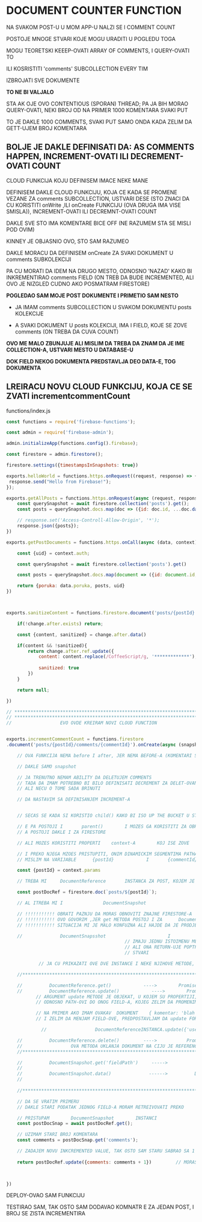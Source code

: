 # DOCUMENT COUNTER FUNCTION

NA SVAKOM POST-U U MOM APP-U NALZI SE I COMMENT COUNT

POSTOJE MNOGE STVARI KOJE MOGU URADITI U POGLEDU TOGA

MOGU TEORETSKI KEEEP-OVATI ARRAY OF COMMENTS, I QUERY-OVATI TO

ILI KOSRISTITI 'comments' SUBCOLLECTION EVERY TIM

IZBROJATI SVE DOKUMENTE

**TO NE BI VALJALO**

STA AK OJE OVO CONTENTIOUS (SPORAN) THREAD; PA JA BIH MORAO QUERY-OVATI, NEKI BROJ OD NA PRIMER 1000 KOMENTARA SVAKI PUT

TO JE DAKLE 1000 COMMENTS, SVAKI PUT SAMO ONDA KADA ZELIM DA GETT-UJEM BROJ KOMENTARA

## BOLJE JE DAKLE DEFINISATI DA: AS COMMENTS HAPPEN, INCREMENT-OVATI ILI DECREMENT-OVATI COUNT

CLOUD FUNKCIJA KOJU DEFINISEM IMACE NEKE MANE

DEFINISEM DAKLE CLOUD FUNKCIJU, KOJA CE KADA SE PROMENE VEZANE ZA comments SUBCOLLECTION, USTVARI DESE (STO ZNACI DA CU KORISTITI onWrite ,ILI onCreate FUNKCIJU (OVA DRUGA IMA VISE SMISLA)), INCREMENT-OVATI ILI DECREMNT-OVATI COUNT

DAKLE SVE STO IMA KOMENTARE BICE OFF (NE RAZUMEM STA SE MISLI POD OVIM)

KINNEY JE OBJASNIO OVO, STO SAM RAZUMEO

DAKLE MORACU DA DEFINISEM onCreate ZA SVAKI DOKUMENT U comments SUBKOLEKCIJI

PA CU MORATI DA IDEM NA DRUGO MESTO, ODNOSNO 'NAZAD' KAKO BI INKREMENTIRAO comments FIELD (ON TREB DA BUDE INCREMENTED, ALI OVO JE NIZGLED CUDNO AKO POSMATRAM FIRESTORE)

**POGLEDAO SAM MOJE POST DOKUMENTE I PRIMETIO SAM NESTO**

- JA IMAM comments SUBCOLLECTION U SVAKOM DOKUMENTU posts KOLEKCIJE

- A SVAKI DOKUMENT U posts KOLEKCIJI, IMA I FIELD, KOJE SE ZOVE comments (ON TREBA DA CUVA COUNT)

**OVO ME MALO ZBUNJUJE ALI MISLIM DA TREBA DA ZNAM DA JE IME COLLECTION-A, USTVARI MESTO U DATABASE-U**

**DOK FIELD NEKOG DOKUMENTA PREDSTAVLJA DEO DATA-E, TOG DOKUMENTA**

## LREIRACU NOVU CLOUD FUNKCIJU, KOJA CE SE ZVATI incrementcommentCount

functions/index.js

```javascript
const functions = require('firebase-functions');

const admin = require('firebase-admin');

admin.initializeApp(functions.config().firebase);

const firestore = admin.firestore();

firestore.settings({timestampsInSnapshots: true})

exports.helloWorld = functions.https.onRequest((request, response) => {
 response.send("Hello from Firebase!");
});

exports.getAllPosts = functions.https.onRequest(async (request, response) => {
    const querySnapshot = await firestore.collection('posts').get();
    const posts = querySnapshot.docs.map(doc => ({id: doc.id, ...doc.data()}));

    // response.set('Access-Controll-Allow-Origin', '*');
    response.json({posts});
})

exports.getPostDocuments = functions.https.onCall(async (data, context) => {

    const {uid} = context.auth;

    const querySnapshot = await firestore.collection('posts').get()

    const posts = querySnapshot.docs.map(document => ({id: document.id, ...document.data()}))

    return {poruka: data.poruka, posts, uid}
})



exports.sanitizeContent = functions.firestore.document('posts/{postId}').onWrite(async (change, context) => {

    if(!change.after.exists) return;

    const {content, sanitized} = change.after.data()

    if(content && !sanitized){
        return change.after.ref.update({
            content: content.replace(/CoffeeScript/g, '*************'),
            
            sanitized: true
        })
    }

    return null;

})

// ********************************************************************************************
// ********************************************************************************************
//                  EVO OVDE KREIRAM NOVI CLOUD FUNCTION


exports.incrementCommentCount = functions.firestore
.document('posts/{postId}/comments/{commentId}').onCreate(async (snapshot, context) => {

    // OVA FUNKCIJA NEMA before I after, JER NEMA BEFORE-A (KOMENTARI SE create-UJU)

    // DAKLE SAMO snapshot

    // JA TRENUTNO NEMAM ABILITY DA DELETUJEM COMMENTS
    // TADA DA IMAM POTREBNO BI BILO DEFINISATI DECREMENT ZA DELET-OVANJE
    // ALI NECU O TOME SADA BRINUTI

    // DA NASTAVIM SA DEFINISANJEM INCREMENT-A


    // SECAS SE KADA SI KORISTIO child() KAKO BI ISO UP THE BUCKET U STORAGE-U

    // E PA POSTOJI I       parent()        I MOZES GA KORISTITI ZA OBRNUTO
    // A POSTOJI DAKLE I ZA FIRESTORE

    // ALI MOZES KORISTITI PROPERTI    context-A        KOJ ISE ZOVE        params

    // I PREKO NJEGA MZOES PRISTUPITI, ONIM DINAMICKIM SEGMENTIMA PATHA-A
    // MISLIM NA VARIJABLE      {postId}            I       {commentId}

    const {postId} = context.params

    // TREBA MI     DocumentReference       INSTANCA ZA POST, KOJEM JE KOMENTAR DODAT

    const postDocRef = firestore.doc(`posts/${postId}`);

    // AL ITREBA MI I               DocumentSnapshot

    // !!!!!!!!!!! OBRATI PAZNJU DA MORAS OBNOVITI ZNAJNE FIRESTORE-A
    // !!!!!!!!!!! OVO GOVORIM ,JER get METODA POSTOJ I ZA      DocumentReference       I ZA     DocumentSnapshot
    // !!!!!!!!!!! SITUACIJA MI JE MALO KONFUZNA ALI HAJDE DA JE PRODJEM

    //              DocumentSnapsshot                       I                   DocumentReference
                                            // IMAJU JEDNU ISTOIMENU METODU:  get
                                            // ALI ONA RETURN-UJE POPTPUNO RAZLICITE
                                            // STVARI

            // JA CU PRIKAZATI OVE DVE INSTANCE I NEKE NJIHOVE METODE, KAKO BI SVE BOLJE SHVATIO

    //*************************************************************************************************************

    //          DocumentReference.get()            ---->        Promise    RESOLVED SA      DocumentSnapshot INS
    //          DocumentReference.update()            ---->        Promise    RESOLVED SA      VOID (NIJE PROSLEDJNA                                                                                             // NI JEDNA VREDNOST)
           // ARGUMENT update METODE JE OBJEKAT, U KOJEM SU PROPERTIJI, USTVARI fieldPath-OVI
           // ODNOSNO PATH-OVI DO ONOG FIELD-A, KOJEG ZELIM DA PROMENIM,

           // NA PRIMER AKO IMAM OVAKAV  DOKUMENT    { komentar: 'blah'   user: {ozenjen: true, ime: pucko}  }
           // I ZELIM DA MENJAM FIELD-OVE, PREDPOSTAVLJAM DA update FORMIRAM OVAKO

             //                  DocumentReferenceINSTANCA.update({'user/ozenjen': false, 'komentar': 'trlala'})

    //          DocumentReference.delete()         ---->           Promise    RESOLVED SA       VOID
    //                  OVA METODA UKLANJA DOKUMENT NA CIJU JE REFERENCU PRIMENJEN
    //*************************************************************************************************************

    //          DocumentSnapshot.get('fieldPath')     ----->            DOBIJAM VALUE ZELJENOG FIELDPATH-A
    //
    //          DocumentSnapshot.data()              ------>          DOBIJAM SVE FIELDOVE U VIDU JAVASCRIPT OBJEKTA
    //                                                                              ODNOSN OTO JE DocumentData
                                                                                // SA SVIM FIELD-OVIMA
    //*************************************************************************************************************

    // DA SE VRATIM PRIMERU
    // DAKLE STARI PODATAK JEDNOG FIELD-A MORAM RETREIVOVATI PREKO          DocumentSnapshot       INSTANCE

    // PRISTUPAM        DocumentSnapshot        INSTANCI
    const postDocSnap = await postDocRef.get();

    // UZIMAM STARI BROJ KOMENTARA
    const comments = postDocSnap.get('comments');

    // ZADAJEM NOVU INKCREMENTED VALUE, TAK OSTO SAM STARU SABRAO SA 1   (NARAVN OSADA KORISTIS update NA
                                                                        // DocumentReference INSTANCI)
    return postDocRef.update({comments: comments + 1})         // MORAS RETURN-OVATI UVEK OVU FUNKCIJU
                                                                        // IAK OSAM TO VEC REKAO NEMOJ DA ZABORAVIS


})

```

DEPLOY-OVAO SAM FUNKCIJU

TESTIRAO SAM, TAK OSTO SAM DODAVAO KOMNATR E ZA JEDAN POST, I BROJ SE ZISTA INCREMENTIRA